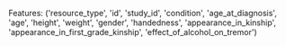 Features:
('resource_type', 'id', 'study_id', 'condition',
       'age_at_diagnosis', 'age', 'height', 'weight', 'gender', 'handedness',
       'appearance_in_kinship', 'appearance_in_first_grade_kinship',
       'effect_of_alcohol_on_tremor')
